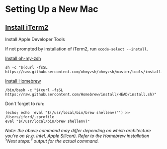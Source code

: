 # Setting Up a New Mac

## [Install iTerm2](https://iterm2.com/)

Install Apple Developer Tools

If not prompted by installation of iTerm2, run `xcode-select --install`.

[Install oh-my-zsh](https://ohmyz.sh/#install)

```
sh -c "$(curl -fsSL https://raw.githubusercontent.com/ohmyzsh/ohmyzsh/master/tools/install.sh)"
```

[Install Homebrew](https://brew.sh)

```
/bin/bash -c "$(curl -fsSL https://raw.githubusercontent.com/Homebrew/install/HEAD/install.sh)"
```

Don't forget to run:
```
(echo; echo 'eval "$(/usr/local/bin/brew shellenv)"') >> /Users/jford/.zprofile
eval "$(/usr/local/bin/brew shellenv)"
```
_Note: the above command may differ depending on which architecture you're on (e.g. Intel, Apple Silicon).
Refer to the Homebrew installation "Next steps:" output for the actual command._

